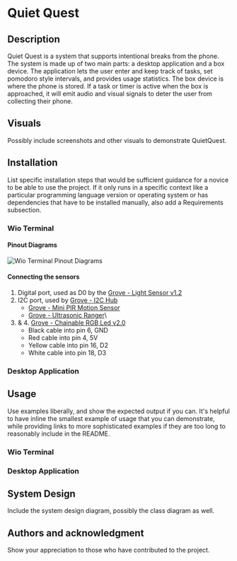 # Quiet Quest

## Description
Quiet Quest is a system that supports intentional breaks from the phone. The system is made up of two main parts: a desktop application and a box device. The application lets the user enter and keep track of tasks, set pomodoro style intervals, and provides usage statistics. The box device is where the phone is stored. If a task or timer is active when the box is approached, it will emit audio and visual signals to deter the user from collecting their phone.

## Visuals
Possibly include screenshots and other visuals to demonstrate QuietQuest.

## Installation
List specific installation steps that would be sufficient guidance for a novice to be able to use the project. If it only runs in a specific context like a particular programming language version or operating system or has dependencies that have to be installed manually, also add a Requirements subsection.
### Wio Terminal
#### Pinout Diagrams
![Wio Terminal Pinout Diagrams](https://git.chalmers.se/courses/dit113/2024/group-12/quiet-quest/-/raw/main/docs/wio_terminal_pinout.png)

#### Connecting the sensors
1. Digital port, used as D0 by the [Grove - Light Sensor v1.2](https://wiki.seeedstudio.com/Grove-Light_Sensor/)
2. I2C port, used by [Grove - I2C Hub](https://wiki.seeedstudio.com/Grove-I2C_Hub/)
    - [Grove - Mini PIR Motion Sensor](https://www.seeedstudio.com/Grove-mini-PIR-motion-sensor-p-2930.html)
    - [Grove - Ultrasonic Ranger](https://wiki.seeedstudio.com/Grove-Ultrasonic_Ranger/)\
3. & 4. [Grove - Chainable RGB Led v2.0](https://wiki.seeedstudio.com/Grove-Chainable_RGB_LED/)
    - Black cable into pin 6, GND
    - Red cable into pin 4, 5V
    - Yellow cable into pin 16, D2
    - White cable into pin 18, D3

### Desktop Application

## Usage
Use examples liberally, and show the expected output if you can. It's helpful to have inline the smallest example of usage that you can demonstrate, while providing links to more sophisticated examples if they are too long to reasonably include in the README.
### Wio Terminal
### Desktop Application

## System Design
Include the system design diagram, possibly the class diagram as well.

## Authors and acknowledgment
Show your appreciation to those who have contributed to the project.
